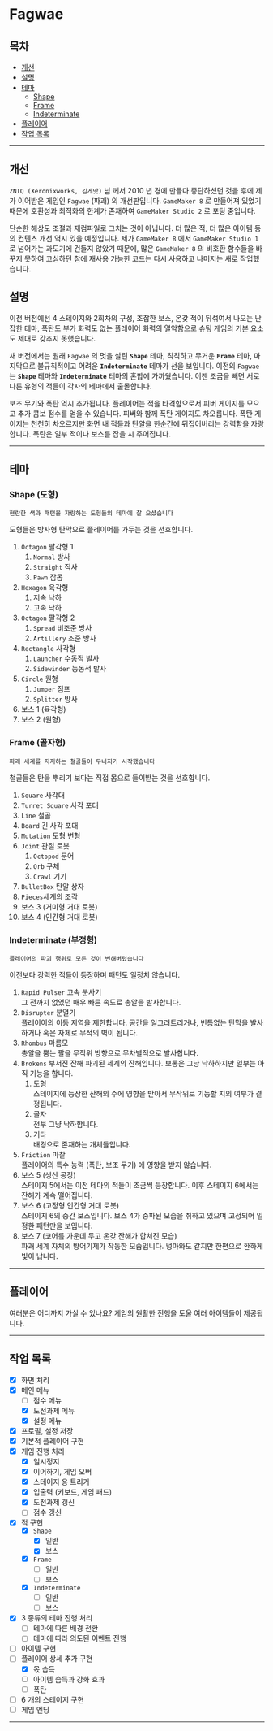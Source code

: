 Fagwae
==========

## 목차

- [개선](https://github.com/iconstudio/Fagwae#개선)
- [설명](https://github.com/iconstudio/Fagwae#설명)
- [테마](https://github.com/iconstudio/Fagwae#테마)
  - [Shape](https://github.com/iconstudio/Fagwae#shape-도형)
  - [Frame](https://github.com/iconstudio/Fagwae#frame-골자형)
  - [Indeterminate](https://github.com/iconstudio/Fagwae#indeterminate-부정형)
- [플레이어](https://github.com/iconstudio/Fagwae#플레이어)
- [작업 목록](https://github.com/iconstudio/Fagwae#작업-목록)

------

## 개선

 `ZNIQ (Xeronixworks, 김게맛)` 님 께서 2010 년 경에 만들다 중단하셨던 것을 후에 제가 이어받은 게임인 `Fagwae` (파괘) 의 개선판입니다. `GameMaker 8` 로 만들어져 있었기 때문에 호환성과 최적화의 한계가 존재하여 `GameMaker Studio 2` 로 포팅 중입니다.

 단순한 해상도 조절과 재컴파일로 그치는 것이 아닙니다. 더 많은 적, 더 많은 아이템 등의 컨텐츠 개선 역시 있을 예정입니다. 제가 `GameMaker 8` 에서 `GameMaker Studio 1` 로 넘어가는 과도기에 건들지 않았기 때문에, 많은 `GameMaker 8` 의 비호환 함수들을 바꾸지 못하여 고심하던 참에 재사용 가능한 코드는 다시 사용하고 나머지는 새로 작업했습니다.

## 설명

 이전 버전에선 4 스테이지와 2회차의 구성, 조잡한 보스, 온갖 적이 뒤섞여서 나오는 난잡한 테마, 폭탄도 부가 화력도 없는 플레이어 화력의 열악함으로 슈팅 게임의 기본 요소도 제대로 갖추지 못했습니다.

 새 버전에서는 원래 `Fagwae` 의 멋을 살린 **`Shape`** 테마, 칙칙하고 무거운 **`Frame`** 테마, 마지막으로 불규칙적이고 어려운 **`Indeterminate`** 테마가 선을 보입니다. 이전의 `Fagwae` 는 **`Shape`** 테마와 **`Indeterminate`** 테마의 혼합에 가까웠습니다. 이젠 조금을 빼면 서로 다른 유형의 적들이 각자의 테마에서 출몰합니다.

 보조 무기와 폭탄 역시 추가됩니다. 플레이어는 적을 타격함으로서 피버 게이지를 모으고 추가 콤보 점수를 얻을 수 있습니다. 피버와 함께 폭탄 게이지도 차오릅니다. 폭탄 게이지는 천천히 차오르지만 화면 내 적들과 탄알을 한순간에 뒤집어버리는 강력함을 자랑합니다. 폭탄은 일부 적이나 보스를 잡을 시 주어집니다.

------

## 테마

### Shape (도형)

`현란한 색과 패턴을 자랑하는 도형들의 테마에 잘 오셨습니다`

 도형들은 방사형 탄막으로 플레이어를 가두는 것을 선호합니다.

1. `Octagon` 팔각형 1
   1. `Normal` 방사
   2. `Straight` 직사
   3. `Pawn` 잡몹
2. `Hexagon` 육각형
   1. 저속 낙하
   2. 고속 낙하
3. `Octagon` 팔각형 2
   1. `Spread` 비조준 방사
   2. `Artillery` 조준 방사
4. `Rectangle` 사각형
   1. `Launcher` 수동적 발사
   2. `Sidewinder` 능동적 발사
5. `Circle` 원형
   1. `Jumper` 점프
   2. `Splitter` 방사
6. 보스 1 (육각형)
7. 보스 2 (원형)

### Frame (골자형)

`파괘 세계를 지지하는 철골들이 무너지기 시작했습니다`

 철골들은 탄을 뿌리기 보다는 직접 몸으로 들이받는 것을 선호합니다.

1. `Square` 사각대
2. `Turret Square` 사각 포대
3. `Line` 철골
4. `Board` 긴 사각 포대
5. `Mutation` 도형 변형
6. `Joint` 관절 로봇
   1. `Octopod` 문어
   2. `Orb` 구체
   3. `Crawl` 기기
8. `BulletBox` 탄알 상자
8. `Pieces`세계의 조각
9. 보스 3 (거미형 거대 로봇)
10. 보스 4 (인간형 거대 로봇)

### Indeterminate (부정형)

`플레이어의 파괴 행위로 모든 것이 변해버렸습니다`

 이전보다 강력한 적들이 등장하며 패턴도 일정치 않습니다.

1. `Rapid Pulser` 고속 분사기  
   그 전까지 없었던 매우 빠른 속도로 총알을 발사합니다.
2. `Disrupter` 분열기  
   플레이어의 이동 지역을 제한합니다. 공간을 일그러트리거나, 빈틈없는 탄막을 발사하거나 혹은 자체로 무적의 벽이 됩니다.
3. `Rhombus` 마름모  
   총알을 뿜는 팔을 무작위 방향으로 무차별적으로 발사합니다.
4. `Brokens` 부서진 잔해
   파괴된 세계의 잔해입니다. 보통은 그냥 낙하하지만 일부는 아직 기능을 합니다.
   1. 도형  
      스테이지에 등장한 잔해의 수에 영향을 받아서 무작위로 기능할 지의 여부가 결정됩니다.
   2. 골자  
      전부 그냥 낙하합니다.
   3. 기타  
      배경으로 존재하는 개체들입니다.
5. `Friction` 마찰  
   플레이어의 특수 능력 (폭탄, 보조 무기) 에 영향을 받지 않습니다.
6. 보스 5 (생산 공장)  
   스테이지 5에서는 이전 테마의 적들이 조금씩 등장합니다. 이후 스테이지 6에서는 잔해가 계속 떨어집니다.
7. 보스 6 (고정형 인간형 거대 로봇)  
   스테이지 6의 중간 보스입니다. 보스 4가 중파된 모습을 취하고 있으며 고정되어 일정한 패턴만을 보입니다.
8. 보스 7 (코어를 가운데 두고 온갖 잔해가 합쳐진 모습)  
   파괘 세계 자체의 방어기제가 작동한 모습입니다. 넝마와도 같지만 한편으로 환하게 빛이 납니다.

------

## 플레이어

여러분은 어디까지 가실 수 있나요? 게임의 원활한 진행을 도울 여러 아이템들이 제공됩니다.



------

## 작업 목록

- [x] 화면 처리
- [x] 메인 메뉴
  - [ ] 점수 메뉴
  - [x] 도전과제 메뉴
  - [x] 설정 메뉴
- [x] 프로필, 설정 저장
- [x] 기본적 플레이어 구현
- [x] 게임 진행 처리
  - [x] 일시정지
  - [x] 이어하기, 게임 오버
  - [x] 스테이지 용 트리거
  - [x] 입출력 (키보드, 게임 패드)
  - [x] 도전과제 갱신
  - [ ] 점수 갱신
- [x] 적 구현
  - [x] `Shape`
    - [x] 일반
    - [x] 보스
  - [x] `Frame`
    - [ ] 일반
    - [ ] 보스
  - [x] `Indeterminate`
    - [ ] 일반
    - [ ] 보스
- [x] 3 종류의 테마 진행 처리
  - [ ] 테마에 따른 배경 전환
  - [ ] 테마에 따라 의도된 이벤트 진행
- [ ] 아이템 구현
- [ ] 플레이어 상세 추가 구현
  - [x] 몫 습득
  - [ ] 아이템 습득과 강화 효과
  - [ ] 폭탄
- [ ] 6 개의 스테이지 구현
- [ ] 게임 엔딩

------

